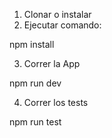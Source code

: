 1. Clonar o instalar
2. Ejecutar comando:

npm install

3. Correr la App

npm run dev

4. Correr los tests

npm run test
